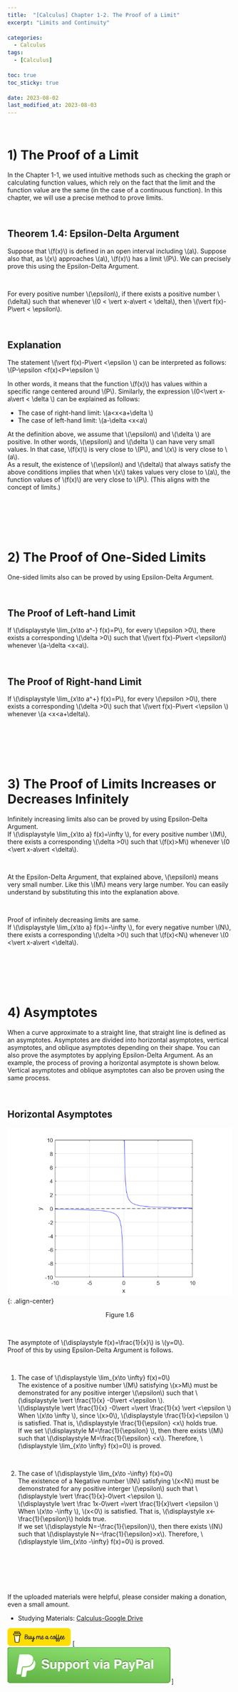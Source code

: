 ```yaml
---
title:  "[Calculus] Chapter 1-2. The Proof of a Limit"
excerpt: "Limits and Continuity"

categories:
  - Calculus
tags:
  - [Calculus]

toc: true
toc_sticky: true
 
date: 2023-08-02
last_modified_at: 2023-08-03
---
```


&nbsp;

# 1) The Proof of a Limit
In the Chapter 1-1, we used intuitive methods such as checking the graph or calculating function values, which rely on the fact that the limit and the function value are the same (in the case of a continuous function). In this chapter, we will use a precise method to prove limits.

&nbsp;

## Theorem 1.4: Epsilon-Delta Argument
Suppose that \\(f(x)\\) is defined in an open interval including \\(a\\). Suppose also that, as \\(x\\) approaches \\(a\\), \\(f(x)\\) has a limit \\(P\\). We can precisely prove this using the Epsilon-Delta Argument.

&nbsp;

For every positive number \\(\epsilon\\), if there exists a positive number \\(\delta\\) such that whenever \\(0 < \vert x-a\vert < \delta\\), then \\(\vert f(x)-P\vert < \epsilon\\).

&nbsp;

## Explanation
The statement \\(\vert f(x)-P\vert <\epsilon \\) can be interpreted as follows:\
\\(P-\epsilon <f(x)<P+\epsilon \\)

In other words, it means that the function \\(f(x)\\) has values within a specific range centered around \\(P\\). Similarly, the expression \\(0<\vert x-a\vert < \delta \\) can be explained as follows:

- The case of right-hand limit: \\(a<x<a+\delta \\)
- The case of left-hand limit: \\(a-\delta <x<a\\)

At the definition above, we assume that \\(\epsilon\\) and \\(\delta \\) are positive. In other words, \\(\epsilon\\) and \\(\delta \\) can have very small values. In that case, \\(f(x)\\) is very close to \\(P\\), and \\(x\\) is very close to \\(a\\).\
As a result, the existence of \\(\epsilon\\) and \\(\delta\\) that always  satisfy the above conditions implies that when \\(x\\) takes values very close to \\(a\\), the function values of \\(f(x)\\) are very close to \\(P\\). (This aligns with the concept of limits.)

&nbsp;

&nbsp;

&nbsp;

# 2) The Proof of One-Sided Limits
One-sided limits also can be proved by using Epsilon-Delta Argument.

&nbsp;

## The Proof of Left-hand Limit
If \\(\displaystyle \lim_{x\to a^-} f(x)=P\\), for every \\(\epsilon >0\\), there exists a corresponding \\(\delta >0\\) such that \\(\vert f(x)-P\vert <\epsilon\\) whenever \\(a-\delta <x<a\\).

&nbsp;

## The Proof of Right-hand Limit
If \\(\displaystyle \lim_{x\to a^+} f(x)=P\\), for every \\(\epsilon >0\\), there exists a corresponding \\(\delta >0\\) such that \\(\vert f(x)-P\vert <\epsilon \\) whenever \\(a <x<a+\delta\\).

&nbsp;

&nbsp;

&nbsp;

# 3) The Proof of Limits Increases or Decreases Infinitely
Infinitely increasing limits also can be proved by using Epsilon-Delta Argument.\
If \\(\displaystyle \lim_{x\to a} f(x)=\infty \\), for every positive number \\(M\\), there exists a corresponding \\(\delta >0\\) such that \\(f(x)>M\\) whenever \\(0 <\vert x-a\vert <\delta\\).

&nbsp;

At the Epsilon-Delta Argument, that explained above, \\(\epsilon\\) means very small number. Like this \\(M\\) means very large number. You can easily understand by substituting this into the explanation above.

&nbsp;

Proof of infinitely decreasing limits are same.\
If \\(\displaystyle \lim_{x\to a} f(x)=-\infty \\), for every negative number \\(N\\), there exists a corresponding \\(\delta >0\\) such that \\(f(x)<N\\) whenever \\(0 <\vert x-a\vert <\delta\\).

&nbsp;

&nbsp;

&nbsp;

# 4) Asymptotes
When a curve approximate to a straight line, that straight line is defined as an asymptotes. Asymptotes are divided into horizontal asymptotes, vertical asymptotes, and oblique asymptotes depending on their shape. You can also prove the asymptotes by applying Epsilon-Delta Argument. As an example, the process of proving a horizontal asymptote is shown below. Vertical asymptotes and oblique asymptotes can also be proven using the same process.

&nbsp;

## Horizontal Asymptotes
![image](/assets/images/calculus1.6.png){: .align-center}
<center>Figure 1.6</center>

&nbsp;

The asymptote of \\(\displaystyle f(x)=\frac{1}{x}\\) is \\(y=0\\).\
Proof of this by using Epsilon-Delta Argument is follows.

&nbsp;

1) The case of \\(\displaystyle \lim_{x\to \infty} f(x)=0\\)\
The existence of a positive number \\(M\\) satisfying \\(x>M\\) must be demonstrated for any positive interger \\(\epsilon\\) such that \\(\displaystyle \vert \frac{1}{x} -0\vert <\epsilon \\).\
\\(\displaystyle \vert \frac{1}{x} -0\vert =\vert \frac{1}{x} \vert <\epsilon \\)\
When \\(x\to \infty \\), since \\(x>0\\), \\(\displaystyle \frac{1}{x}<\epsilon \\) is satisfied. That is, \\(\displaystyle \frac{1}{\epsilon} <x\\) holds true.\
If we set \\(\displaystyle M=\frac{1}{\epsilon} \\), then there exists \\(M\\) such that \\(\displaystyle M=\frac{1}{\epsilon} <x\\). Therefore, \\(\displaystyle \lim_{x\to \infty} f(x)=0\\) is proved.

&nbsp;

2) The case of \\(\displaystyle \lim_{x\to -\infty} f(x)=0\\)\
The existence of a Negative number \\(N\\) satisfying \\(x<N\\) must be demonstrated for any positive interger \\(\epsilon\\) such that \\(\displaystyle \vert \frac{1}{x}-0\vert <\epsilon \\).\
\\(\displaystyle \vert \frac 1x-0\vert =\vert \frac{1}{x}\vert <\epsilon \\)\
When \\(x\to -\infty \\), \\(x<0\\) is satisfied. That is, \\(\displaystyle x<-\frac{1}{\epsilon}\\) holds true.\
If we set \\(\displaystyle N=-\frac{1}{\epsilon}\\), then there exists \\(N\\) such that \\(\displaystyle N=-\frac{1}{\epsilon}>x\\). Therefore, \\(\displaystyle \lim_{x\to -\infty} f(x)=0\\) is proved.

&nbsp;

&nbsp;

&nbsp;

If the uploaded materials were helpful, please consider making a donation, even a small amount.
- Studying Materials: ​[Calculus-Google Drive](https://drive.google.com/drive/u/4/folders/1drK_vOgSmtsIKQOBA4gfI9Nj6-aPelun)

[!["Buy Me A Coffee"](https://raw.githubusercontent.com/Shine-Loi/Shine-Loi.github.io/master/assets/images/Buymeacoffee.png)](https://www.buymeacoffee.com/shine_loi_lee)
[![Support via PayPal](https://raw.githubusercontent.com/Shine-Loi/Shine-Loi.github.io/41d049ca49169c961adde8f77b7d0f6981851ea3/assets/images/Paypal.svg)]
